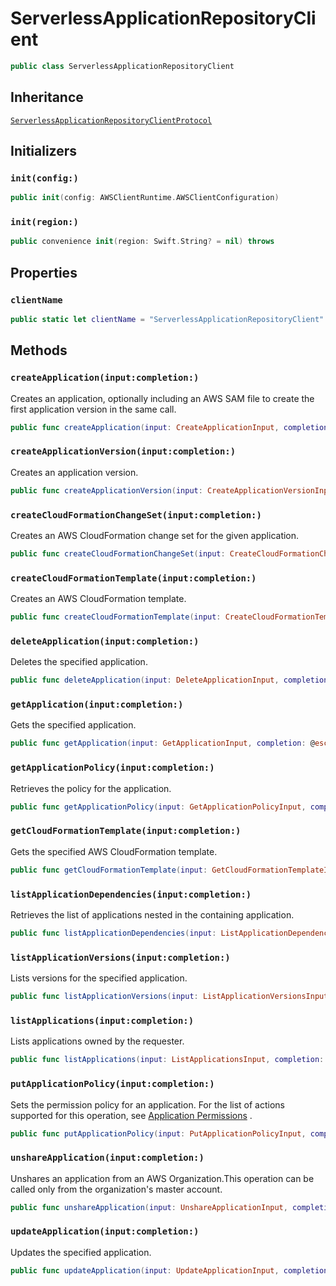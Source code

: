 # ServerlessApplicationRepositoryClient

``` swift
public class ServerlessApplicationRepositoryClient 
```

## Inheritance

[`ServerlessApplicationRepositoryClientProtocol`](/aws-sdk-swift/reference/0.x/AWSServerlessApplicationRepository/ServerlessApplicationRepositoryClientProtocol)

## Initializers

### `init(config:)`

``` swift
public init(config: AWSClientRuntime.AWSClientConfiguration) 
```

### `init(region:)`

``` swift
public convenience init(region: Swift.String? = nil) throws 
```

## Properties

### `clientName`

``` swift
public static let clientName = "ServerlessApplicationRepositoryClient"
```

## Methods

### `createApplication(input:completion:)`

Creates an application, optionally including an AWS SAM file to create the first application version in the same call.

``` swift
public func createApplication(input: CreateApplicationInput, completion: @escaping (ClientRuntime.SdkResult<CreateApplicationOutputResponse, CreateApplicationOutputError>) -> Void)
```

### `createApplicationVersion(input:completion:)`

Creates an application version.

``` swift
public func createApplicationVersion(input: CreateApplicationVersionInput, completion: @escaping (ClientRuntime.SdkResult<CreateApplicationVersionOutputResponse, CreateApplicationVersionOutputError>) -> Void)
```

### `createCloudFormationChangeSet(input:completion:)`

Creates an AWS CloudFormation change set for the given application.

``` swift
public func createCloudFormationChangeSet(input: CreateCloudFormationChangeSetInput, completion: @escaping (ClientRuntime.SdkResult<CreateCloudFormationChangeSetOutputResponse, CreateCloudFormationChangeSetOutputError>) -> Void)
```

### `createCloudFormationTemplate(input:completion:)`

Creates an AWS CloudFormation template.

``` swift
public func createCloudFormationTemplate(input: CreateCloudFormationTemplateInput, completion: @escaping (ClientRuntime.SdkResult<CreateCloudFormationTemplateOutputResponse, CreateCloudFormationTemplateOutputError>) -> Void)
```

### `deleteApplication(input:completion:)`

Deletes the specified application.

``` swift
public func deleteApplication(input: DeleteApplicationInput, completion: @escaping (ClientRuntime.SdkResult<DeleteApplicationOutputResponse, DeleteApplicationOutputError>) -> Void)
```

### `getApplication(input:completion:)`

Gets the specified application.

``` swift
public func getApplication(input: GetApplicationInput, completion: @escaping (ClientRuntime.SdkResult<GetApplicationOutputResponse, GetApplicationOutputError>) -> Void)
```

### `getApplicationPolicy(input:completion:)`

Retrieves the policy for the application.

``` swift
public func getApplicationPolicy(input: GetApplicationPolicyInput, completion: @escaping (ClientRuntime.SdkResult<GetApplicationPolicyOutputResponse, GetApplicationPolicyOutputError>) -> Void)
```

### `getCloudFormationTemplate(input:completion:)`

Gets the specified AWS CloudFormation template.

``` swift
public func getCloudFormationTemplate(input: GetCloudFormationTemplateInput, completion: @escaping (ClientRuntime.SdkResult<GetCloudFormationTemplateOutputResponse, GetCloudFormationTemplateOutputError>) -> Void)
```

### `listApplicationDependencies(input:completion:)`

Retrieves the list of applications nested in the containing application.

``` swift
public func listApplicationDependencies(input: ListApplicationDependenciesInput, completion: @escaping (ClientRuntime.SdkResult<ListApplicationDependenciesOutputResponse, ListApplicationDependenciesOutputError>) -> Void)
```

### `listApplicationVersions(input:completion:)`

Lists versions for the specified application.

``` swift
public func listApplicationVersions(input: ListApplicationVersionsInput, completion: @escaping (ClientRuntime.SdkResult<ListApplicationVersionsOutputResponse, ListApplicationVersionsOutputError>) -> Void)
```

### `listApplications(input:completion:)`

Lists applications owned by the requester.

``` swift
public func listApplications(input: ListApplicationsInput, completion: @escaping (ClientRuntime.SdkResult<ListApplicationsOutputResponse, ListApplicationsOutputError>) -> Void)
```

### `putApplicationPolicy(input:completion:)`

Sets the permission policy for an application. For the list of actions supported for this operation, see [Application Permissions](https://docs.aws.amazon.com/serverlessrepo/latest/devguide/access-control-resource-based.html#application-permissions) .

``` swift
public func putApplicationPolicy(input: PutApplicationPolicyInput, completion: @escaping (ClientRuntime.SdkResult<PutApplicationPolicyOutputResponse, PutApplicationPolicyOutputError>) -> Void)
```

### `unshareApplication(input:completion:)`

Unshares an application from an AWS Organization.This operation can be called only from the organization's master account.

``` swift
public func unshareApplication(input: UnshareApplicationInput, completion: @escaping (ClientRuntime.SdkResult<UnshareApplicationOutputResponse, UnshareApplicationOutputError>) -> Void)
```

### `updateApplication(input:completion:)`

Updates the specified application.

``` swift
public func updateApplication(input: UpdateApplicationInput, completion: @escaping (ClientRuntime.SdkResult<UpdateApplicationOutputResponse, UpdateApplicationOutputError>) -> Void)
```
